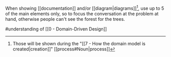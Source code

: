 When showing [[documentation]] and/or [[diagram|diagrams]][^1], use up to 5 of the main elements only, so to focus the conversation at the problem at hand, otherwise people can't see the forest for the trees.

#understanding  of [[0 - Domain-Driven Design]]

[^1]: Those will be shown during the "[[7 - How the domain model is created|creation]]" [[process#Noun|process]]